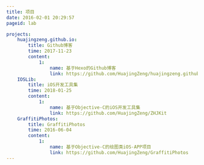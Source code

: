 ```yaml
---
title: 项目
date: 2016-02-01 20:29:57
pageid: lab

projects:
    huajingzeng.github.io:
        title: Github博客
        time: 2017-11-23
        content: 
            1:
                name: 基于Hexo的Github博客
                link: https://github.com/HuajingZeng/huajingzeng.github.io
    IOSLib:
        title: iOS开发工具集
        time: 2018-01-25
        content:
            1:
                name: 基于Objective-C的iOS开发工具集
                link: https://github.com/HuajingZeng/ZHJKit
    GraffitiPhotos:
        title: GraffitiPhotos
        time: 2016-06-04
        content: 
            1:        
                name: 基于Objective-C的绘图类iOS-APP项目
                link: https://github.com/HuajingZeng/GraffitiPhotos  
---
```




